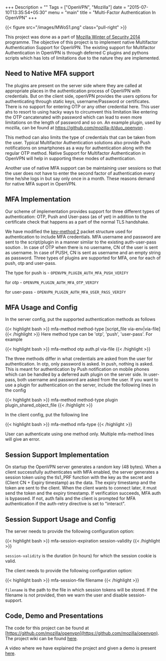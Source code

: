 +++
Description = ""
Tags = ["OpenVPN", "Mozilla"]
date = "2015-07-10T13:35:54+05:30"
menu = "main"
title = "Multi-Factor Authentication In OpenVPN"
+++

{{< figure src="/images/MWoS1.png" class="pull-right" >}}

This project was done as a part of [Mozilla Winter of Security 2014](https://blog.mozilla.org/security/2014/05/15/introducing-mozilla-winter-of-security-2014/) programme.
The objective of this project is to implement native Multifactor Authentication Support for OpenVPN. The existing support for Multifactor Authentication in OpenVPN is through deferred C plugins and pythons scripts which has lots of limitations due to the nature they are implemented.


## Need to Native MFA support

The plugins are present on the server side where they are called at appropriate places in the authentication process of OpenVPN with credentials. But on the client side, openVPN provides the users options for authenticating through static keys, username/Password or certificates. There is no support for entering OTP or any other credential here. This user ahs to resort to using hacky ways to circumvent this limitation like entering the OTP cancatenated with password which can lead to even more limitations on the length of password and so on. An example plugin, used by mozilla, can be found at https://github.com/mozilla-it/duo_openvpn .

This method can also limits the type of credentials that can be taken from the user. Typical Multifactor Authentication solutions also provide Push notifications on smartphones as a way for authentication along with the regular OTP method. Native Support for Multifactor Authentication in OpenVPN will help in supporting these modes of authentication.

Another use of native MFA support can be maintaining user sessions so that the user does not have to enter the second factor of authentication every time he/she logs in but say only once in a month. These reasons demand for native MFA suport in OpenVPN.

## MFA Implementation

Our scheme of implementation provides support for three different types of authentication: OTP, Push and User-pass (as of yet) in addition to the certificate check that happens as a part of the normal TLS handshake. 

We have modified the [key-method 2](https://openvpn.net/index.php/open-source/documentation/security-overview.html) packet structure used for authentication to include MFA credentials. MFA username and password are sent to the script/plugin in a manner similar to the existing auth-user-pass soution . In case of OTP when there is no username, CN of the user is sent as username. In case of PUSH, CN is sent as username and an empty string as password. Three types of plugins are supported for MFA, one for each of push, otp and user-pass.

The type for push is - `OPENVPN_PLUGIN_AUTH_MFA_PUSH_VERIFY`

for otp - `OPENVPN_PLUGIN_AUTH_MFA_OTP_VERIFY`

for user-pass - `OPENVPN_PLUGIN_AUTH_MFA_USER_PASS_VERIFY`

## MFA Usage and Config

In the server config, put the supported authentication methods as follows

{{< highlight bash >}}
mfa-method method-type [script_file via-env|via-file]
{{< /highlight >}}
Here method type can be 'otp', 'push', 'user-pass'. For example

{{< highlight bash >}}
mfa-method otp auth.pl via-file
{{< /highlight >}}

The three methods differ in what credentials are asked from the user for authentication. In otp, only password is asked. In push, nothing is asked. This is meant for authentication by Push notification on mobile phones which can be handled by a deferred auth plugin on the server side. In user-pass, both username and password are asked from the user. If you want to use a plugin for authentication on the server, include the following lines in the config

{{< highlight bash >}}
mfa-method method-type
plugin plugin_shared_object_file
{{< /highlight >}}

In the client config, put the following line

{{< highlight bash >}}
mfa-method mfa-type
{{< /highlight >}}

User can authenticate using one method only. Multiple mfa-method lines will give an error. 

## Session Support Implementation

On startup the OpenVPN server generates a random key (48 bytes). When a client successfully authenticates with MFA enabled, the server generates a session token using the tls1_PRF function with the key as the secret and (Client CN + Expiry timestamp) as the data. The expiry timestamp and the token are sent to the client. When the client wants to connect later, it must send the token and the expiry timestamp. If verification succeeds, MFA auth is bypassed. If not, auth fails and the client is prompted for MFA authentication if the auth-retry directive is set to "interact".

## Session Support Usage and Config

The server needs to provide the following configuration option:

{{< highlight bash >}}
mfa-session-expiration session-validity
{{< /highlight >}}

`session-validity` is the duration (in hours) for which the session cookie is valid.

The client needs to provide the following configuration option:

{{< highlight bash >}}
mfa-session-file filename
{{< /highlight >}}

`filename` is the path to the file in which session tokens will be stored. If the filename is not provided, then we warn the user and disable session-support.

## Code, Demo and Presentations

The code for this project can be found at [https://github.com/mozilla/openvpn](https://github.com/mozilla/openvpn). The project wiki can be found [here](https://wiki.mozilla.org/Security/Mentorships/MWoS/2014/OpenVPN_MFA).

A video where we have explained the project and given a demo is present [here](https://air.mozilla.org/mwos-2014-openvpn-mfa/).
